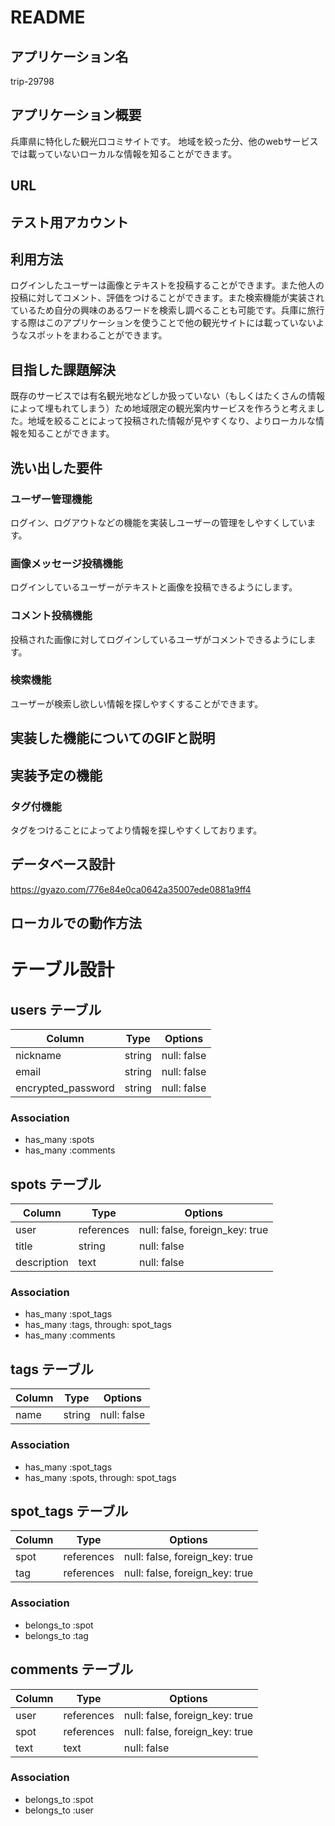 # README

## アプリケーション名
trip-29798

## アプリケーション概要
兵庫県に特化した観光口コミサイトです。
地域を絞った分、他のwebサービスでは載っていないローカルな情報を知ることができます。
## URL

## テスト用アカウント

## 利用方法
ログインしたユーザーは画像とテキストを投稿することができます。また他人の投稿に対してコメント、評価をつけることができます。また検索機能が実装されているため自分の興味のあるワードを検索し調べることも可能です。兵庫に旅行する際はこのアプリケーションを使うことで他の観光サイトには載っていないようなスポットをまわることができます。


## 目指した課題解決
既存のサービスでは有名観光地などしか扱っていない（もしくはたくさんの情報によって埋もれてしまう）ため地域限定の観光案内サービスを作ろうと考えました。地域を絞ることによって投稿された情報が見やすくなり、よりローカルな情報を知ることができます。

## 洗い出した要件
### ユーザー管理機能
ログイン、ログアウトなどの機能を実装しユーザーの管理をしやすくしています。

### 画像メッセージ投稿機能
ログインしているユーザーがテキストと画像を投稿できるようにします。

### コメント投稿機能
投稿された画像に対してログインしているユーザがコメントできるようにします。

### 検索機能
ユーザーが検索し欲しい情報を探しやすくすることができます。

## 実装した機能についてのGIFと説明

## 実装予定の機能
### タグ付機能
タグをつけることによってより情報を探しやすくしております。

## データベース設計
https://gyazo.com/776e84e0ca0642a35007ede0881a9ff4

## ローカルでの動作方法

# テーブル設計

## users テーブル

| Column   | Type   | Options     |
| -------- | ------ | ----------- |
| nickname | string | null: false |
| email    | string | null: false |
|encrypted_password| string | null: false |

### Association
- has_many :spots
- has_many :comments



## spots テーブル

| Column | Type   | Options     |
| ------ | ------ | ----------- |
| user   | references | null: false, foreign_key: true |
| title  | string | null: false |
| description   | text | null: false |
<!-- もしかするとこの先何か追加するかもアクティブハッシュ？ -->

### Association
- has_many :spot_tags
- has_many :tags, through: spot_tags
- has_many :comments



## tags テーブル

| Column | Type   | Options     |
| ------ | ------ | ----------- |
| name   | string | null: false |
<!-- タグ付機能の実装を参照、chat-appの動画ではない -->

### Association
- has_many :spot_tags
- has_many :spots, through: spot_tags



## spot_tags テーブル

| Column | Type       | Options                        |
| ------ | ---------- | ------------------------------ |
| spot   | references | null: false, foreign_key: true |
| tag  | references | null: false, foreign_key: true |

### Association
- belongs_to :spot
- belongs_to :tag



## comments テーブル

| Column  | Type       | Options                        |
| ------- | ---------- | ------------------------------ |
| user    | references | null: false, foreign_key: true |
| spot    | references | null: false, foreign_key: true |
| text    | text | null: false |

### Association
- belongs_to :spot
- belongs_to :user


